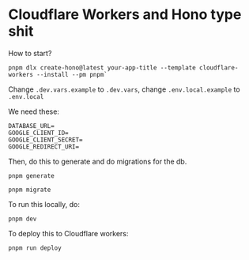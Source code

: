 # Cloudflare Workers and Hono type shit

How to start?

```
pnpm dlx create-hono@latest your-app-title --template cloudflare-workers --install --pm pnpm`
```

Change `.dev.vars.example` to `.dev.vars`, change `.env.local.example` to `.env.local`

We need these:

```
DATABASE_URL=
GOOGLE_CLIENT_ID=
GOOGLE_CLIENT_SECRET=
GOOGLE_REDIRECT_URI=
```

Then, do this to generate and do migrations for the db.

```
pnpm generate

pnpm migrate
```

To run this locally, do:

```
pnpm dev
```

To deploy this to Cloudflare workers:

```
pnpm run deploy
```
